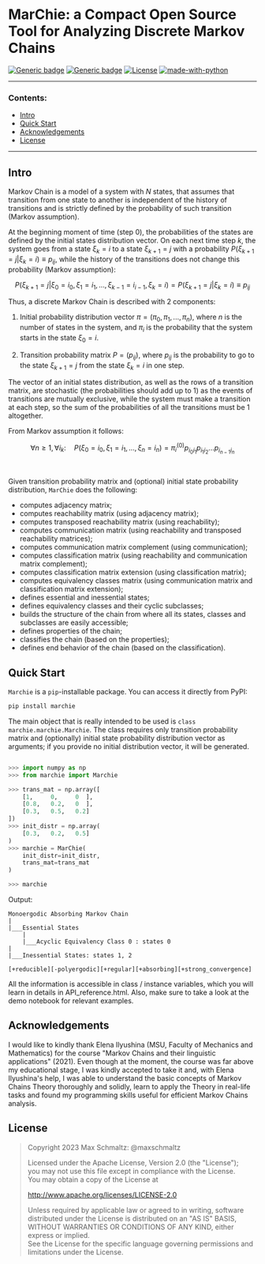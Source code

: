 # MarChie: a Compact Open Source Tool for Analyzing Discrete **Mar**kov **Ch**ains

[![Generic badge](https://img.shields.io/badge/PyPI-0.3-green.svg)](https://pypi.org/project/MarChie/) [![Generic badge](https://img.shields.io/badge/GitHub-Source-red.svg)](https://github.com/maxschmaltz/MarChie) [![License](https://img.shields.io/badge/License-Apache_2.0-blue.svg)](https://www.apache.org/licenses/LICENSE-2.0) [![made-with-python](https://img.shields.io/badge/Made%20with-Python-1f425f.svg)](https://www.python.org/)


----------

### Contents:

* [Intro](#intro)
* [Quick Start](#quick-start)
* [Acknowledgements](#acknowledgements)
* [License](#license)

----------


## Intro

Markov Chain is a model of a system with $N$ states, that assumes that
transition from one state to another is independent of the history of transitions
and is strictly defined by the probability of such transition (Markov assumption).

At the beginning moment of time (step $0$), the probabilities of the states are defined by the initial states distribution vector.
On each next time step $k$, the system goes from a state $\xi_k = i$ to a state $\xi_{k + 1} = j$ with a probability $P(\xi_{k + 1} = j| \xi_k = i) \equiv p_{ij}$, while the history of the transitions does not change this probability (Markov assumption):

$$
P(\xi_{k + 1} =j| \xi_0 = i_0, \xi_1 = i_1, ...,  \xi_{k - 1} = i_{i - 1}, \xi_k = i) = P(\xi_{k + 1} =j| \xi_k = i) \equiv p_{ij}
$$

Thus, a discrete Markov Chain is described with 2 components:

1. Initial probability distribution vector $\pi = (\pi_0, \pi_1, ..., \pi_n)$, where $n$ is the number of states in the system, and $\pi_i$ is the probability that the system starts in the state $\xi_0 = i$.

2. Transition probability matrix $P = (p_{ij})$, where $p_{ij}$ is the probability to go to the state $\xi_{k + 1} = j$ from the state $\xi_k = i$ in one step.


The vector of an initial states distribution, as well as the rows of a transition matrix, are stochastic (the probabilities should add up to 1) as the events of transitions are mutually exclusive, while the system must make a transition at each step, so the sum of the probabilities of all the transitions must be 1 altogether.

From Markov assumption it follows:

$$
\forall n \geq 1, \forall i_k: \quad
P(\xi_0 = i_0, \xi_1 = i_1, ..., \xi_n = i_n) = \pi_i^{(0)} p_{i_{0} i_{1}} p_{i_{1} i_{2}} ... p_{i_{n - 1} i_{n}}
$$

<br>

Given transition probability matrix and (optional) initial state probability distribution,
`MarChie` does the following:

* computes adjacency matrix;
* computes reachability matrix (using adjacency matrix);
* computes transposed reachability matrix (using reachability);
* computes communication matrix (using reachability and transposed reachability matrices);
* computes communication matrix complement (using communication);
* computes classification matrix (using reachability and communication matrix complement);
* computes classification matrix extension (using classification matrix);
* computes equivalency classes matrix (using communication matrix and classification matrix extension);
* defines essential and inessential states;
* defines equivalency classes and their cyclic subclasses;
* builds the structure of the chain from where all its states, classes and subclasses are easily accessible;
* defines properties of the chain;
* classifies the chain (based on the properties);
* defines end behavior of the chain (based on the classification).


## Quick Start

`Marchie` is a `pip`-installable package. You can access it directly from PyPI:

```bash
pip install marchie
```

The main object that is really intended to be used is `class marchie.marchie.Marchie`. The class requires only transition probability matrix and (optionally) initial state probability distribution vector as arguments; if you provide no initial distribution vector, it will be generated.

```python

>>> import numpy as np
>>> from marchie import Marchie

>>> trans_mat = np.array([
    [1,     0,     0  ],
    [0.8,   0.2,   0  ],
    [0.3,   0.5,   0.2]
])
>>> init_distr = np.array(
    [0.3,   0.2,   0.5]    
)
>>> marchie = MarChie(
    init_distr=init_distr,
    trans_mat=trans_mat
)

>>> marchie
```

Output:
```text
Monoergodic Absorbing Markov Chain
|
|___Essential States
    |
    |___Acyclic Equivalency Class 0 : states 0
|
|___Inessential States: states 1, 2

[+reducible][-polyergodic][+regular][+absorbing][+strong_convergence]
```

All the information is accessible in class / instance variables, which you will learn in details in API_reference.html. Also, make sure to take a look at the demo notebook for relevant examples.


## Acknowledgements

I would like to kindly thank Elena Ilyushina (MSU, Faculty of Mechanics and Mathematics) for the course "Markov Chains and their linguistic applications" (2021). Even though at the moment, the course was far above my educational stage, I was kindly accepted to take it and, with Elena Ilyushina's help, I was able to understand the basic concepts of Markov Chains Theory thoroughly and solidly, learn to apply the Theory in real-life tasks and found my programming skills useful for efficient Markov Chains analysis.


## License

> Copyright 2023 Max Schmaltz: @maxschmaltz
> 
> Licensed under the Apache License, Version 2.0 (the "License"); <br>
> you may not use this file except in compliance with the License. <br>
> You may obtain a copy of the License at <br>
> 
>    http://www.apache.org/licenses/LICENSE-2.0 <br>
> 
> Unless required by applicable law or agreed to in writing, software <br>
> distributed under the License is distributed on an "AS IS" BASIS, <br>
> WITHOUT WARRANTIES OR CONDITIONS OF ANY KIND, either express or implied. <br>
> See the License for the specific language governing permissions and <br>
> limitations under the License.